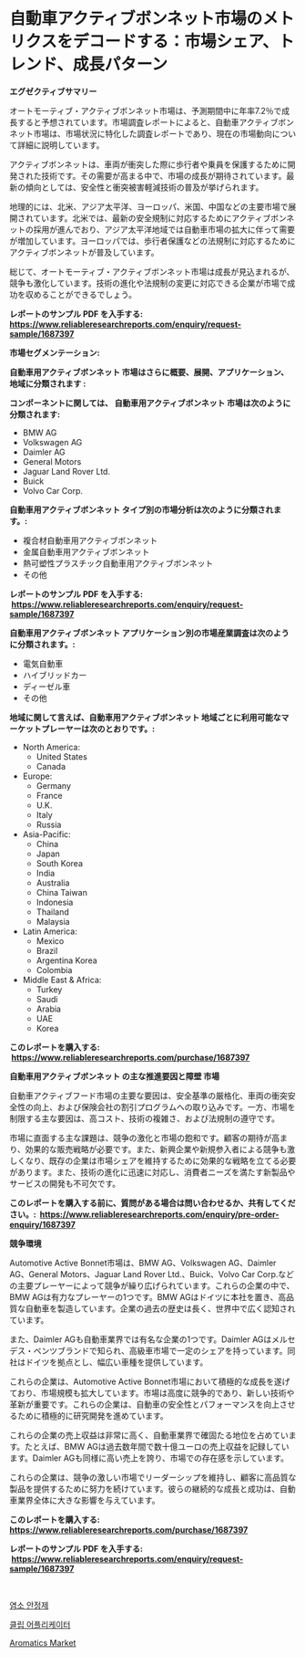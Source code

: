 <p><h1>自動車アクティブボンネット市場のメトリクスをデコードする：市場シェア、トレンド、成長パターン</h1></p><p><strong>エグゼクティブサマリー</strong></p>
<p><p>オートモーティブ・アクティブボンネット市場は、予測期間中に年率7.2％で成長すると予想されています。市場調査レポートによると、自動車アクティブボンネット市場は、市場状況に特化した調査レポートであり、現在の市場動向について詳細に説明しています。</p><p>アクティブボンネットは、車両が衝突した際に歩行者や乗員を保護するために開発された技術です。その需要が高まる中で、市場の成長が期待されています。最新の傾向としては、安全性と衝突被害軽減技術の普及が挙げられます。</p><p>地理的には、北米、アジア太平洋、ヨーロッパ、米国、中国などの主要市場で展開されています。北米では、最新の安全規制に対応するためにアクティブボンネットの採用が進んでおり、アジア太平洋地域では自動車市場の拡大に伴って需要が増加しています。ヨーロッパでは、歩行者保護などの法規制に対応するためにアクティブボンネットが普及しています。</p><p>総じて、オートモーティブ・アクティブボンネット市場は成長が見込まれるが、競争も激化しています。技術の進化や法規制の変更に対応できる企業が市場で成功を収めることができるでしょう。</p></p>
<p><strong>レポートのサンプル PDF を入手する: <a href="https://www.reliableresearchreports.com/enquiry/request-sample/1687397">https://www.reliableresearchreports.com/enquiry/request-sample/1687397</a></strong></p>
<p><strong>市場セグメンテーション:</strong></p>
<p><strong> 自動車用アクティブボンネット 市場はさらに概要、展開、アプリケーション、地域に分類されます :</strong></p>
<p><strong>コンポーネントに関しては、 自動車用アクティブボンネット 市場は次のように分類されます: &nbsp;</strong></p>
<p><ul><li>BMW AG</li><li>Volkswagen AG</li><li>Daimler AG</li><li>General Motors</li><li>Jaguar Land Rover Ltd.</li><li>Buick</li><li>Volvo Car Corp.</li></ul></p>
<p><strong> 自動車用アクティブボンネット タイプ別の市場分析は次のように分類されます。:</strong></p>
<p><ul><li>複合材自動車用アクティブボンネット</li><li>金属自動車用アクティブボンネット</li><li>熱可塑性プラスチック自動車用アクティブボンネット</li><li>その他</li></ul></p>
<p><strong>レポートのサンプル PDF を入手する: &nbsp;<a href="https://www.reliableresearchreports.com/enquiry/request-sample/1687397">https://www.reliableresearchreports.com/enquiry/request-sample/1687397</a></strong></p>
<p><strong> 自動車用アクティブボンネット アプリケーション別の市場産業調査は次のように分類されます。:</strong></p>
<p><ul><li>電気自動車</li><li>ハイブリッドカー</li><li>ディーゼル車</li><li>その他</li></ul></p>
<p><strong>地域に関して言えば、自動車用アクティブボンネット 地域ごとに利用可能なマーケットプレーヤーは次のとおりです。:</strong></p>
<p><ul>
    <li>
        North America:
        <ul>
            <li>United States</li>
            <li>Canada</li>
        </ul>
    </li>
    <li>
        Europe:
        <ul>
            <li>Germany</li>
            <li>France</li>
            <li>U.K.</li>
            <li>Italy</li>
            <li>Russia</li>
        </ul>
    </li>
    <li>
        Asia-Pacific:
        <ul>
            <li>China</li>
            <li>Japan</li>
            <li>South Korea</li>
            <li>India</li>
            <li>Australia</li>
            <li>China Taiwan</li>
            <li>Indonesia</li>
            <li>Thailand</li>
            <li>Malaysia</li>
        </ul>
    </li>
    <li>
        Latin America:
        <ul>
            <li>Mexico</li>
            <li>Brazil</li>
            <li>Argentina Korea</li>
            <li>Colombia</li>
        </ul>
    </li>
    <li>
        Middle East & Africa:
        <ul>
            <li>Turkey</li>
            <li>Saudi</li>
            <li>Arabia</li>
            <li>UAE</li>
            <li>Korea</li>
        </ul>
    </li>
    </ul></p>
<p><strong>このレポートを購入する: &nbsp;<a href="https://www.reliableresearchreports.com/purchase/1687397">https://www.reliableresearchreports.com/purchase/1687397</a></strong></p>
<p><strong>自動車用アクティブボンネット の主な推進要因と障壁 市場</strong></p>
<p><p>自動車アクティブフード市場の主要な要因は、安全基準の厳格化、車両の衝突安全性の向上、および保険会社の割引プログラムへの取り込みです。一方、市場を制限する主な要因は、高コスト、技術の複雑さ、および法規制の遵守です。</p><p>市場に直面する主な課題は、競争の激化と市場の飽和です。顧客の期待が高まり、効果的な販売戦略が必要です。また、新興企業や新規参入者による競争も激しくなり、既存の企業は市場シェアを維持するために効果的な戦略を立てる必要があります。また、技術の進化に迅速に対応し、消費者ニーズを満たす新製品やサービスの開発も不可欠です。</p></p>
<p><strong>このレポートを購入する前に、質問がある場合は問い合わせるか、共有してください。:&nbsp; <a href="https://www.reliableresearchreports.com/enquiry/pre-order-enquiry/1687397">https://www.reliableresearchreports.com/enquiry/pre-order-enquiry/1687397</a></strong></p>
<p><strong>競争環境</strong></p>
<p><p>Automotive Active Bonnet市場は、BMW AG、Volkswagen AG、Daimler AG、General Motors、Jaguar Land Rover Ltd.、Buick、Volvo Car Corp.などの主要プレーヤーによって競争が繰り広げられています。これらの企業の中で、BMW AGは有力なプレーヤーの1つです。BMW AGはドイツに本社を置き、高品質な自動車を製造しています。企業の過去の歴史は長く、世界中で広く認知されています。</p><p>また、Daimler AGも自動車業界では有名な企業の1つです。Daimler AGはメルセデス・ベンツブランドで知られ、高級車市場で一定のシェアを持っています。同社はドイツを拠点とし、幅広い車種を提供しています。</p><p>これらの企業は、Automotive Active Bonnet市場において積極的な成長を遂げており、市場規模も拡大しています。市場は高度に競争的であり、新しい技術や革新が重要です。これらの企業は、自動車の安全性とパフォーマンスを向上させるために積極的に研究開発を進めています。</p><p>これらの企業の売上収益は非常に高く、自動車業界で確固たる地位を占めています。たとえば、BMW AGは過去数年間で数十億ユーロの売上収益を記録しています。Daimler AGも同様に高い売上を誇り、市場での存在感を示しています。</p><p>これらの企業は、競争の激しい市場でリーダーシップを維持し、顧客に高品質な製品を提供するために努力を続けています。彼らの継続的な成長と成功は、自動車業界全体に大きな影響を与えています。</p></p>
<p><strong>このレポートを購入する: &nbsp; <a href="https://www.reliableresearchreports.com/purchase/1687397">https://www.reliableresearchreports.com/purchase/1687397</a></strong></p>
<p><strong>レポートのサンプル PDF を入手する: &nbsp;<a href="https://www.reliableresearchreports.com/enquiry/request-sample/1687397">https://www.reliableresearchreports.com/enquiry/request-sample/1687397</a></strong><strong></strong></p>
<p>&nbsp;</p>
<p><p><a href="https://medium.com/@sillysally687568/%EC%97%BC%EC%86%8C-%EC%95%88%EC%A0%95%EC%A0%9C-%EC%8B%9C%EC%9E%A5%EC%9D%80-%EC%8B%9C%EC%9E%A5-%EC%A0%90%EC%9C%A0%EC%9C%A8-%ED%81%AC%EA%B8%B0-%EB%B0%8F-2031%EB%85%84%EA%B9%8C%EC%A7%80%EC%9D%98-%EC%98%88%EC%B8%A1%EC%97%90-%EC%A4%91%EC%A0%90%EC%9D%84-%EB%91%A1%EB%8B%88%EB%8B%A4-cc19423059bb">염소 안정제</a></p><p><a href="https://medium.com/@bobbyreitenberg879562023/%EB%94%94%EC%BD%94%EB%94%A9-%ED%81%B4%EB%A6%BD-%EC%96%B4%ED%94%8C%EB%A6%AC%EC%BC%80%EC%9D%B4%ED%84%B0-%EC%8B%9C%EC%9E%A5-%EC%A7%80%ED%91%9C-%EC%8B%9C%EC%9E%A5-%EC%A0%90%EC%9C%A0%EC%9C%A8-%ED%8A%B8%EB%A0%8C%EB%93%9C-%EB%B0%8F-%EC%84%B1%EC%9E%A5-%ED%8C%A8%ED%84%B4-0bd902dd8546">클립 어플리케이터</a></p><p><a href="https://fuschia-pecorino-a6d.notion.site/Aromatics-Market-Research-Report-Provides-Critical-Insights-that-can-help-Shape-Business-Development-985bd042161145b8a2d68cbcfe9142a3">Aromatics Market</a></p></p>